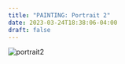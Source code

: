 ```yaml
---
title: "PAINTING: Portrait 2"
date: 2023-03-24T18:38:06-04:00
draft: false
---
```


![portrait2](https://i.ibb.co/yBkvfFx/IMG-0821.jpg)
